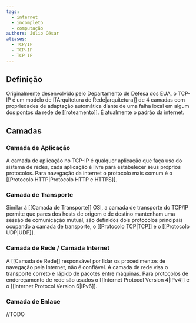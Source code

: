 ```yaml
---
tags:
  - internet
  - incompleto
  - computação
authors: Júlio César
aliases:
  - TCP/IP
  - TCP-IP
  - TCP IP
---
```

## Definição

Originalmente desenvolvido pelo Departamento de Defesa dos EUA, o TCP-IP é um modelo de [[Arquitetura de Rede|arquitetura]] de 4 camadas com propriedades de adaptação automática diante de uma falha local em algum dos pontos da rede de [[roteamento]]. É atualmente o padrão da internet.

## Camadas

### Camada de Aplicação
A camada de aplicação no TCP-IP é qualquer aplicação que faça uso do sistema de redes, cada aplicação é livre para estabelecer seus próprios protocolos.  Para navegação da internet o protocolo mais comum é o [[Protocolo HTTP|Protocolo HTTP e HTTPS]].

### Camada de Transporte
Similar à [[Camada de Transporte]] OSI, a camada de transporte do TCP/IP permite que pares dos hosts de origem e de destino mantenham uma sessão de comunicação mutual, são definidos dois protocolos principais ocupando a camada de transporte, o [[Protocolo TCP|TCP]] e o [[Protocolo UDP|UDP]].

### Camada de Rede / Camada Internet
A [[Camada de Rede]] responsável por lidar os procedimentos de navegação pela Internet, não é confiável. A camada de rede visa o transporte correto e rápido de pacotes entre máquinas. Para protocolos de endereçamento de rede são usados o [[Internet Protocol Version 4|IPv4]] e o [[Internet Protocol Version 6|IPv6]].

### Camada de Enlace
//TODO